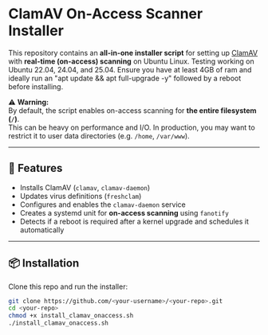 # ClamAV On-Access Scanner Installer

This repository contains an **all-in-one installer script** for setting up [ClamAV](https://www.clamav.net/) with **real-time (on-access) scanning** on Ubuntu Linux.
Testing working on Ubuntu 22.04, 24.04, and 25.04. Ensure you have at least 4GB of ram and ideally run an "apt update && apt full-upgrade -y" followed by a reboot before installing.

⚠️ **Warning:**  
By default, the script enables on-access scanning for **the entire filesystem (`/`)**.  
This can be heavy on performance and I/O. In production, you may want to restrict it to user data directories (e.g. `/home`, `/var/www`).

---

## 🚀 Features
- Installs ClamAV (`clamav`, `clamav-daemon`)  
- Updates virus definitions (`freshclam`)  
- Configures and enables the `clamav-daemon` service  
- Creates a systemd unit for **on-access scanning** using `fanotify`  
- Detects if a reboot is required after a kernel upgrade and schedules it automatically  

---

## 📦 Installation

Clone this repo and run the installer:

```bash
git clone https://github.com/<your-username>/<your-repo>.git
cd <your-repo>
chmod +x install_clamav_onaccess.sh
./install_clamav_onaccess.sh
